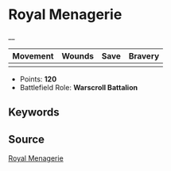 # Royal Menagerie

__


| Movement | Wounds | Save | Bravery |
|:--------:|:------:|:----:|:-------:|
|  |  |  |  |

* Points: **120**
* Battlefield Role: **Warscroll Battalion**

## Keywords



## Source

[Royal Menagerie](https://wahapedia.ru/aos3/factions/flesh-eater-courts/Royal-Menagerie)
